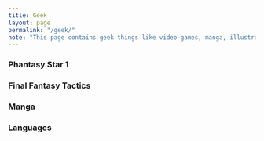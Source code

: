 ```yaml
---
title: Geek
layout: page
permalink: "/geek/"
note: "This page contains geek things like video-games, manga, illustrations, languages, math, etc."
---
```


### Phantasy Star 1

### Final Fantasy Tactics

### Manga

### Languages
